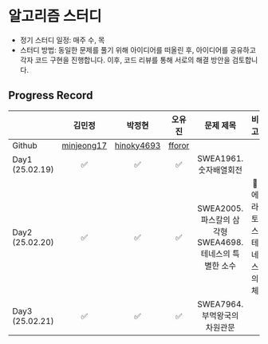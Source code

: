 # 알고리즘 스터디

- 정기 스터디 일정: 매주 수, 목
- 스터디 방법: 동일한 문제를 풀기 위해 아이디어를 떠올린 후, 아이디어를 공유하고 각자 코드 구현을 진행합니다. 이후, 코드 리뷰를 통해 서로의 해결 방안을 검토합니다.

## Progress Record

|          | 김민정 | 박정현 | 오유진 | 문제 제목 | 비고 |
| --------------- | :--: | :--: | :--: | :--: | :--: |
| Github       | [minjeong17][1] | [hinoky4693][2] | [fforor][3] |                                                             |                       |
| Day1 (25.02.19) |       ✅        |       ✅        |     ✅      |                   SWEA1961. 숫자배열회전                    |                       |
| Day2 (25.02.20) |       ✅        |       ✅        |     ✅      | SWEA2005. 파스칼의 삼각형<br>SWEA4698. 테네스의 특별한 소수 | 🌟에라토스테네스의 체 |
| Day3 (25.02.21) |       ✅        |       ✅        |     ✅      |                SWEA7964. 부먹왕국의 차원관문                |                       |

[1]: https://github.com/minjeong17
[2]: https://github.com/hinoky4693
[3]: https://github.com/fforor
